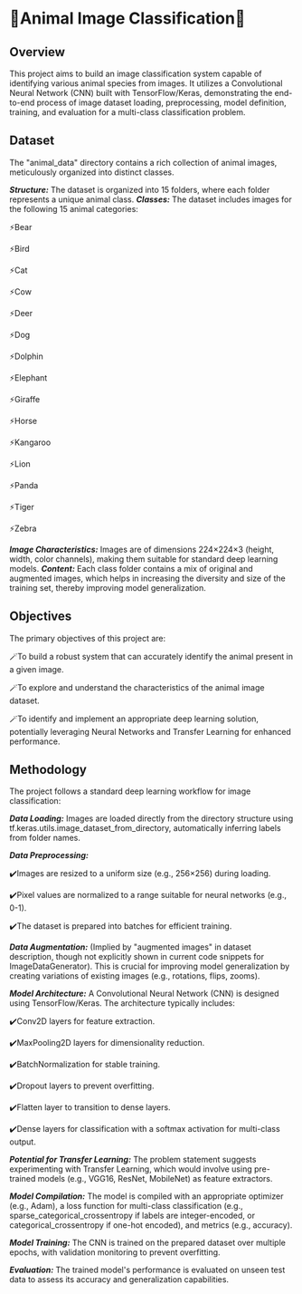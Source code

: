# 🌟Animal Image Classification🌟

## Overview
This project aims to build an image classification system capable of identifying various animal species from images. It utilizes a Convolutional Neural Network (CNN) built with TensorFlow/Keras, demonstrating the end-to-end process of image dataset loading, preprocessing, model definition, training, and evaluation for a multi-class classification problem.

## Dataset
The "animal_data" directory contains a rich collection of animal images, meticulously organized into distinct classes.

***Structure:*** The dataset is organized into 15 folders, where each folder represents a unique animal class.
***Classes:*** The dataset includes images for the following 15 animal categories:

⚡Bear

⚡Bird

⚡Cat

⚡Cow

⚡Deer

⚡Dog

⚡Dolphin

⚡Elephant

⚡Giraffe

⚡Horse

⚡Kangaroo

⚡Lion

⚡Panda

⚡Tiger

⚡Zebra

***Image Characteristics:*** Images are of dimensions 224×224×3 (height, width, color channels), making them suitable for standard deep learning models.
***Content:*** Each class folder contains a mix of original and augmented images, which helps in increasing the diversity and size of the training set, thereby improving model generalization.

## Objectives
The primary objectives of this project are:

🪄To build a robust system that can accurately identify the animal present in a given image.

🪄To explore and understand the characteristics of the animal image dataset.

🪄To identify and implement an appropriate deep learning solution, potentially leveraging Neural Networks and Transfer Learning for enhanced performance.

## Methodology
The project follows a standard deep learning workflow for image classification:

***Data Loading:*** Images are loaded directly from the directory structure using tf.keras.utils.image_dataset_from_directory, automatically inferring labels from folder names.

***Data Preprocessing:***

✔️Images are resized to a uniform size (e.g., 256×256) during loading.

✔️Pixel values are normalized to a range suitable for neural networks (e.g., 0-1).

✔️The dataset is prepared into batches for efficient training.

***Data Augmentation:*** (Implied by "augmented images" in dataset description, though not explicitly shown in current code snippets for ImageDataGenerator). This is crucial for improving model generalization by creating variations of existing images (e.g., rotations, flips, zooms).

***Model Architecture:*** A Convolutional Neural Network (CNN) is designed using TensorFlow/Keras. The architecture typically includes:

✔️Conv2D layers for feature extraction.

✔️MaxPooling2D layers for dimensionality reduction.

✔️BatchNormalization for stable training.

✔️Dropout layers to prevent overfitting.

✔️Flatten layer to transition to dense layers.

✔️Dense layers for classification with a softmax activation for multi-class output.

***Potential for Transfer Learning:*** The problem statement suggests experimenting with Transfer Learning, which would involve using pre-trained models (e.g., VGG16, ResNet, MobileNet) as feature extractors.

***Model Compilation:*** The model is compiled with an appropriate optimizer (e.g., Adam), a loss function for multi-class classification (e.g., sparse_categorical_crossentropy if labels are integer-encoded, or categorical_crossentropy if one-hot encoded), and metrics (e.g., accuracy).

***Model Training:*** The CNN is trained on the prepared dataset over multiple epochs, with validation monitoring to prevent overfitting.

***Evaluation:*** The trained model's performance is evaluated on unseen test data to assess its accuracy and generalization capabilities.
